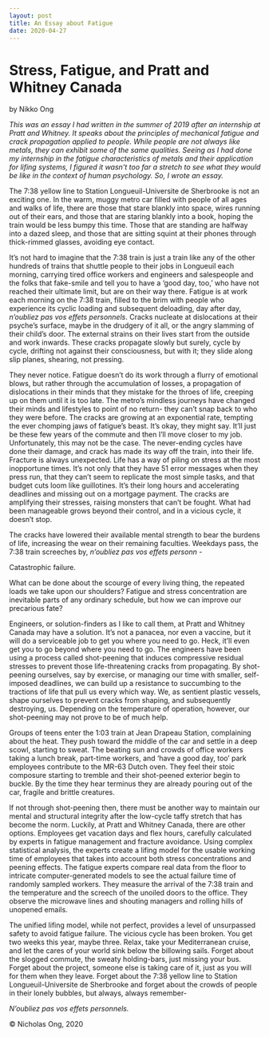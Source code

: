 ```yaml
---
layout: post
title: An Essay about Fatigue
date: 2020-04-27
---
```


# Stress, Fatigue, and Pratt and Whitney Canada
by Nikko Ong

*This was an essay I had written in the summer of 2019 after an internship at Pratt and Whitney. It speaks about the principles of mechanical fatigue and crack propagation applied to people. While people are not always like metals, they can exhibit some of the same qualities. Seeing as I had done my internship in the fatigue characteristics of metals and their application for lifing systems, I figured it wasn't too far a stretch to see what they would be like in the context of human psychology. So, I wrote an essay.*

The 7:38 yellow line to Station Longueuil-Universite de Sherbrooke is not an exciting one. In the warm, muggy metro car filled with people of all ages and walks of life, there are those that stare blankly into space, wires running out of their ears, and those that are staring blankly into a book, hoping the train would be less bumpy this time. Those that are standing are halfway into a dazed sleep, and those that are sitting squint at their phones through thick-rimmed glasses, avoiding eye contact.

It’s not hard to imagine that the 7:38 train is just a train like any of the other hundreds of trains that shuttle people to their jobs in Longueuil each morning, carrying tired office workers and engineers and salespeople and the folks that fake-smile and tell you to have a ‘good day, too,’ who have not reached their ultimate limit, but are on their way there. Fatigue is at work each morning on the 7:38 train, filled to the brim with people who experience its cyclic loading and subsequent deloading, day after day, *n’oubliez pas vos effets personnels*. Cracks nucleate at dislocations at their psyche’s surface, maybe in the drudgery of it all, or the angry slamming of their child’s door. The external strains on their lives start from the outside and work inwards. These cracks propagate slowly but surely, cycle by cycle, drifting not against their consciousness, but with it; they slide along slip planes, shearing, not pressing.

They never notice. Fatigue doesn’t do its work through a flurry of emotional blows, but rather through the accumulation of losses, a propagation of dislocations in their minds that they mistake for the throes of life, creeping up on them until it is too late. The metro’s mindless journeys have changed their minds and lifestyles to point of no return- they can’t snap back to who they were before. The cracks are growing at an exponential rate, tempting the ever chomping jaws of fatigue’s beast. It’s okay, they might say. It’ll just be these few years of the commute and then I’ll move closer to my job. Unfortunately, this may not be the case. The never-ending cycles have done their damage, and crack has made its way off the train, into their life. Fracture is always unexpected.
Life has a way of piling on stress at the most inopportune times. It’s not only that they have 51 error messages when they press run, that they can’t seem to replicate the most simple tasks, and that budget cuts loom like guillotines. It’s their long hours and accelerating deadlines and missing out on a mortgage payment. The cracks are amplifying their stresses, raising monsters that can’t be fought. What had been manageable grows beyond their control, and in a vicious cycle, it doesn’t stop.

The cracks have lowered their available mental strength to bear the burdens of life, increasing the wear on their remaining faculties. Weekdays pass, the 7:38 train screeches by, *n’oubliez pas vos effets personn* -

Catastrophic failure.

What can be done about the scourge of every living thing, the repeated loads we take upon our shoulders? Fatigue and stress concentration are inevitable parts of any ordinary schedule, but how we can improve our precarious fate?

Engineers, or solution-finders as I like to call them, at Pratt and Whitney Canada may have a solution. It’s not a panacea, nor even a vaccine, but it will do a serviceable job to get you where you need to go. Heck, it’ll even get you to go beyond where you need to go. The engineers have been using a process called shot-peening that induces compressive residual stresses to prevent those life-threatening cracks from propagating. By shot-peening ourselves, say by exercise, or managing our time with smaller, self-imposed deadlines, we can build up a resistance to succumbing to the tractions of life that pull us every which way. We, as sentient plastic vessels, shape ourselves to prevent cracks from shaping, and subsequently destroying, us. Depending on the temperature of operation, however, our shot-peening may not prove to be of much help.

Groups of teens enter the 1:03 train at Jean Drapeau Station, complaining about the heat. They push toward the middle of the car and settle in a deep scowl, starting to sweat. The beating sun and crowds of office workers taking a lunch break, part-time workers, and ‘have a good day, too’ park employees contribute to the MR-63 Dutch oven. They feel their stoic composure starting to tremble and their shot-peened exterior begin to buckle. By the time they hear terminus they are already pouring out of the car, fragile and brittle creatures.

If not through shot-peening then, there must be another way to maintain our mental and structural integrity after the low-cycle taffy stretch that has become the norm. Luckily, at Pratt and Whitney Canada, there are other options. Employees get vacation days and flex hours, carefully calculated by experts in fatigue management and fracture avoidance. Using complex statistical analysis, the experts create a lifing model for the usable working time of employees that takes into account both stress concentrations and peening effects. The fatigue experts compare real data from the floor to intricate computer-generated models to see the actual failure time of randomly sampled workers. They measure the arrival of the 7:38 train and the temperature and the screech of the unoiled doors to the office. They observe the microwave lines and shouting managers and rolling hills of unopened emails.

The unified lifing model, while not perfect, provides a level of unsurpassed safety to avoid fatigue failure. The vicious cycle has been broken.
You get two weeks this year, maybe three. Relax, take your Mediterranean cruise, and let the cares of your world sink below the billowing sails. Forget about the slogged commute, the sweaty holding-bars, just missing your bus. Forget about the project, someone else is taking care of it, just as you will for them when they leave. Forget about the 7:38 yellow line to Station Longueuil-Universite de Sherbrooke and forget about the crowds of people in their lonely bubbles, but always, always remember-

*N’oubliez pas vos effets personnels.*


&copy; Nicholas Ong, 2020

